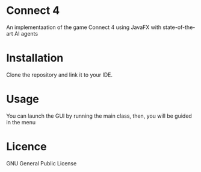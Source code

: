 # Connect 4 
An implementaation of the game Connect 4 using JavaFX with state-of-the-art AI agents 

# Installation 

Clone the repository and link it to your IDE.

# Usage 

You can launch the GUI by running the main class, then, you will be guided in the menu

# Licence

GNU General Public License 

